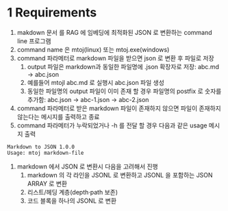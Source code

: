 # 1 Requirements
1. makdown 문서 를 RAG 에 임베딩에 최적화된 JSON 로 변환하는 command line 프로그램
2. command name 은 mtoj(linux) 또는 mtoj.exe(windows)
3. command 파라메터로 markdown 파일을 받으면 json 로 변환 후 파일로 저장
   1. output 파일은 markdown과 동일한 파일명에 .json 확장자로 저장: abc.md -> abc.json
   2. 예를들어 mtojl abc.md 로 실행시 abc.json 파일 생성
   3. 동일한 파일명의 output 파일이 이미 존재 할 경우 파일명의 postfix 로 숫자를 추가함: abc.json -> abc-1.json ->  abc-2.json
4. command 파라메터로 받은 markdown 파일이 존재하지 않으면 파일이 존재하지 않는다는 메시지를 출력하고 종료
5. command 파라메터가 누락되었거나 -h 를 전달 할 경우 다음과 같은 usage 메시지 출력
```
Markdown to JSON 1.0.0
Usage: mtoj markdown-file
```
1. markdown 에서 JSON 로 변환시 다음을 고려해서 진행
   1. markdown 의 각 라인을 JSONL 로 변환하고 JSONL 을 포함하는 JSON ARRAY 로 변환
   2. 리스트/헤딩 계층(depth·path 보존)
   3. 코드 블록을 하나의 JSONL 로 변환
